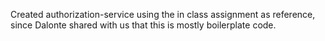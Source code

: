Created authorization-service using the in class assignment as reference, since Dalonte shared with us that this is mostly boilerplate code.

